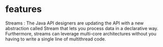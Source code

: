 # features
Streams : The Java API designers are updating the API with a new abstraction called Stream that lets you process data in a declarative way. Furthermore, streams can leverage multi-core architectures without you having to write a single line of multithread code. 

